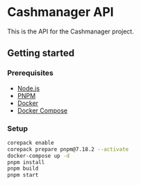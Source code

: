 # Cashmanager API

This is the API for the Cashmanager project.

## Getting started

### Prerequisites

- [Node.js](https://nodejs.org/en/)
- [PNPM](https://pnpm.js.org/en/installation)
- [Docker](https://docs.docker.com/get-docker/)
- [Docker Compose](https://docs.docker.com/compose/install/)

### Setup

```sh
corepack enable
corepack prepare pnpm@7.18.2 --activate
docker-compose up -d
pnpm install
pnpm build
pnpm start
```
